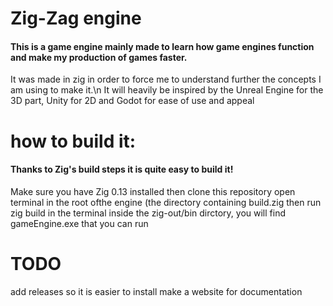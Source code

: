 # Zig-Zag engine
#### This is a game engine mainly made to learn how game engines function and make my production of games faster.

It was made in zig in order to force me to understand further the concepts I am using to make it.\n
It will heavily be inspired by the Unreal Engine for the 3D part, Unity for 2D and Godot for ease of use and appeal

# how to build it:
#### Thanks to Zig's build steps it is quite easy to build it!
Make sure you have Zig 0.13 installed
then clone this repository
open terminal in the root ofthe engine (the directory containing build.zig
then run zig build in the terminal
inside the zig-out/bin dirctory, you will find gameEngine.exe that you can run

# TODO
add releases so it is easier to install
make a website for documentation
